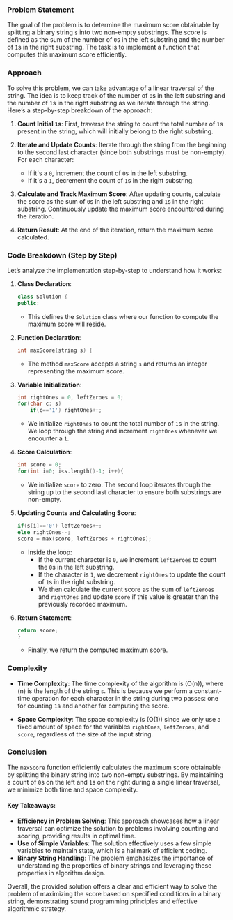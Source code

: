 ### Problem Statement

The goal of the problem is to determine the maximum score obtainable by splitting a binary string `s` into two non-empty substrings. The score is defined as the sum of the number of `0`s in the left substring and the number of `1`s in the right substring. The task is to implement a function that computes this maximum score efficiently.

### Approach

To solve this problem, we can take advantage of a linear traversal of the string. The idea is to keep track of the number of `0`s in the left substring and the number of `1`s in the right substring as we iterate through the string. Here’s a step-by-step breakdown of the approach:

1. **Count Initial `1`s**: First, traverse the string to count the total number of `1`s present in the string, which will initially belong to the right substring.

2. **Iterate and Update Counts**: Iterate through the string from the beginning to the second last character (since both substrings must be non-empty). For each character:
   - If it's a `0`, increment the count of `0`s in the left substring.
   - If it's a `1`, decrement the count of `1`s in the right substring.
   
3. **Calculate and Track Maximum Score**: After updating counts, calculate the score as the sum of `0`s in the left substring and `1`s in the right substring. Continuously update the maximum score encountered during the iteration.

4. **Return Result**: At the end of the iteration, return the maximum score calculated.

### Code Breakdown (Step by Step)

Let’s analyze the implementation step-by-step to understand how it works:

1. **Class Declaration**:
   ```cpp
   class Solution {
   public:
   ```

   - This defines the `Solution` class where our function to compute the maximum score will reside.

2. **Function Declaration**:
   ```cpp
   int maxScore(string s) {
   ```

   - The method `maxScore` accepts a string `s` and returns an integer representing the maximum score.

3. **Variable Initialization**:
   ```cpp
   int rightOnes = 0, leftZeroes = 0;
   for(char c: s)
       if(c=='1') rightOnes++;
   ```

   - We initialize `rightOnes` to count the total number of `1`s in the string. We loop through the string and increment `rightOnes` whenever we encounter a `1`.

4. **Score Calculation**:
   ```cpp
   int score = 0;
   for(int i=0; i<s.length()-1; i++){
   ```

   - We initialize `score` to zero. The second loop iterates through the string up to the second last character to ensure both substrings are non-empty.

5. **Updating Counts and Calculating Score**:
   ```cpp
   if(s[i]=='0') leftZeroes++;
   else rightOnes--;
   score = max(score, leftZeroes + rightOnes);
   ```

   - Inside the loop:
     - If the current character is `0`, we increment `leftZeroes` to count the `0`s in the left substring.
     - If the character is `1`, we decrement `rightOnes` to update the count of `1`s in the right substring.
     - We then calculate the current score as the sum of `leftZeroes` and `rightOnes` and update `score` if this value is greater than the previously recorded maximum.

6. **Return Statement**:
   ```cpp
   return score;
   }
   ```

   - Finally, we return the computed maximum score.

### Complexity

- **Time Complexity**: The time complexity of the algorithm is \(O(n)\), where \(n\) is the length of the string `s`. This is because we perform a constant-time operation for each character in the string during two passes: one for counting `1`s and another for computing the score.

- **Space Complexity**: The space complexity is \(O(1)\) since we only use a fixed amount of space for the variables `rightOnes`, `leftZeroes`, and `score`, regardless of the size of the input string.

### Conclusion

The `maxScore` function efficiently calculates the maximum score obtainable by splitting the binary string into two non-empty substrings. By maintaining a count of `0`s on the left and `1`s on the right during a single linear traversal, we minimize both time and space complexity.

#### Key Takeaways:

- **Efficiency in Problem Solving**: This approach showcases how a linear traversal can optimize the solution to problems involving counting and scoring, providing results in optimal time.
- **Use of Simple Variables**: The solution effectively uses a few simple variables to maintain state, which is a hallmark of efficient coding.
- **Binary String Handling**: The problem emphasizes the importance of understanding the properties of binary strings and leveraging these properties in algorithm design.

Overall, the provided solution offers a clear and efficient way to solve the problem of maximizing the score based on specified conditions in a binary string, demonstrating sound programming principles and effective algorithmic strategy.